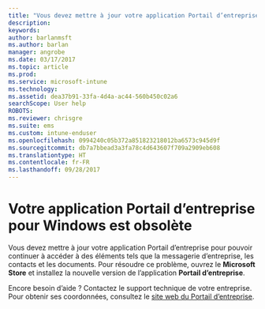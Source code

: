 ```yaml
---
title: "Vous devez mettre à jour votre application Portail d’entreprise | Microsoft Docs"
description: 
keywords: 
author: barlanmsft
ms.author: barlan
manager: angrobe
ms.date: 03/17/2017
ms.topic: article
ms.prod: 
ms.service: microsoft-intune
ms.technology: 
ms.assetid: dea37b91-33fa-4d4a-ac44-560b450c02a6
searchScope: User help
ROBOTS: 
ms.reviewer: chrisgre
ms.suite: ems
ms.custom: intune-enduser
ms.openlocfilehash: 0994240c05b372a851823218012ba6573c945d9f
ms.sourcegitcommit: db7a7bbead3a3fa78c4d643607f709a2909eb608
ms.translationtype: HT
ms.contentlocale: fr-FR
ms.lasthandoff: 09/28/2017
---
```

# <a name="your-company-portal-app-for-windows-is-out-of-date"></a>Votre application Portail d’entreprise pour Windows est obsolète

Vous devez mettre à jour votre application Portail d’entreprise pour pouvoir continuer à accéder à des éléments tels que la messagerie d’entreprise, les contacts et les documents. Pour résoudre ce problème, ouvrez le **Microsoft Store** et installez la nouvelle version de l’application **Portail d’entreprise**.

Encore besoin d’aide ? Contactez le support technique de votre entreprise. Pour obtenir ses coordonnées, consultez le [site web du Portail d’entreprise](https://portal.manage.microsoft.com).

